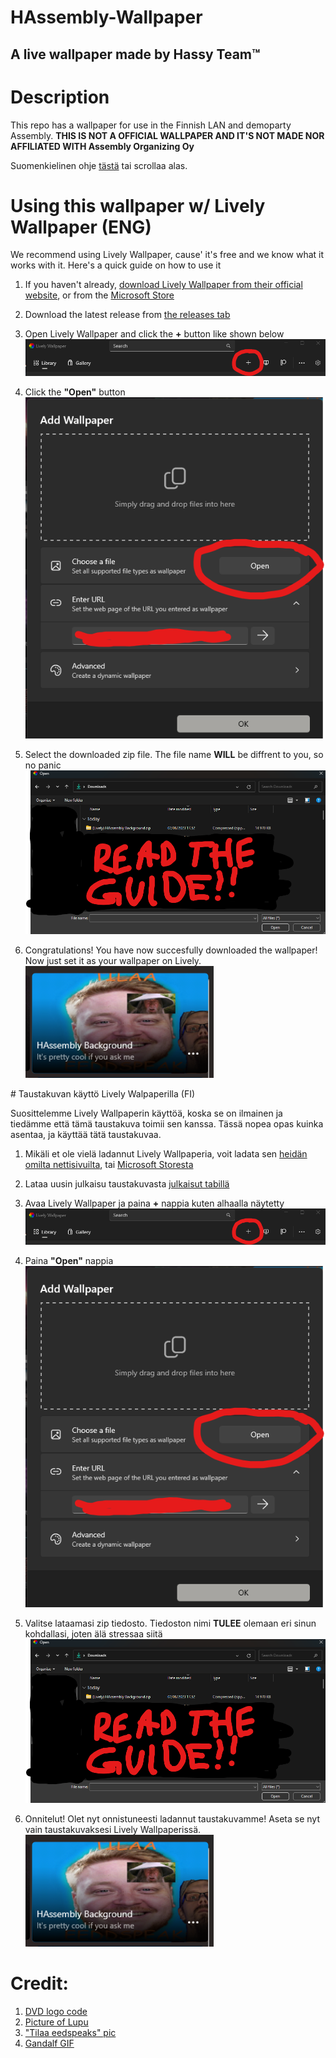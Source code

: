 # HAssembly-Wallpaper
## A live wallpaper made by Hassy Team™

# Description
This repo has a wallpaper for use in the Finnish LAN and demoparty Assembly. **THIS IS NOT A OFFICIAL WALLPAPER AND IT'S NOT MADE NOR AFFILIATED WITH Assembly Organizing Oy**

Suomenkielinen ohje <a href="#finnish">tästä</a> tai scrollaa alas.

# Using this wallpaper w/ Lively Wallpaper (ENG)

We recommend using Lively Wallpaper, cause' it's free and we know what it works with it. Here's a quick guide on how to use it

1. If you haven't already, [download Lively Wallpaper from their official website](https://www.rocksdanister.com/lively/), or from the [Microsoft Store](https://apps.microsoft.com/store/detail/lively-wallpaper/9NTM2QC6QWS7)

2. Download the latest release from [the releases tab](https://github.com/HassyTeam/HAssembly-Wallpaper/releases)

3. Open Lively Wallpaper and click the **+** button like shown below 
![image of the button](/guideimgs/guide1.png)

4. Click the **"Open"** button 
![image of the button](/guideimgs/guide2.png)

5. Select the downloaded zip file. The file name **WILL** be diffrent to you, so no panic 
![image of the button](/guideimgs/guide3eng.png)

6. Congratulations! You have now succesfully downloaded the wallpaper! Now just set it as your wallpaper on Lively. 
![image of the button](/guideimgs/guide4.png)

<div id="finnish"></div>
# Taustakuvan käyttö Lively Walpaperilla (FI)

Suosittelemme Lively Wallpaperin käyttöä, koska se on ilmainen ja tiedämme että tämä taustakuva toimii sen kanssa. Tässä nopea opas kuinka asentaa, ja käyttää tätä taustakuvaa.

1. Mikäli et ole vielä ladannut Lively Wallpaperia, voit ladata sen [heidän omilta nettisivuilta](https://www.rocksdanister.com/lively/), tai [Microsoft Storesta](https://apps.microsoft.com/store/detail/lively-wallpaper/9NTM2QC6QWS7)

2. Lataa uusin julkaisu taustakuvasta [julkaisut tabillä](https://github.com/HassyTeam/HAssembly-Wallpaper/releases)

3. Avaa Lively Wallpaper ja paina **+** nappia kuten alhaalla näytetty 
![image of the button](/guideimgs/guide1.png)

4. Paina **"Open"** nappia 
![image of the button](/guideimgs/guide2.png)

5. Valitse lataamasi zip tiedosto. Tiedoston nimi **TULEE** olemaan eri sinun kohdallasi, joten älä stressaa siitä 
![image of the button](/guideimgs/guide3eng.png)

6. Onnitelut! Olet nyt onnistuneesti ladannut taustakuvamme! Aseta se nyt vain taustakuvaksesi Lively Wallpaperissä. 
![image of the button](/guideimgs/guide4.png)


# Credit:

1. [DVD logo code](https://github.com/AlessioMaddaluno/bouncing-dvd-logo/)
2. [Picture of Lupu](https://moontv.fi/arkisto/tapahtumat/)
3. ["Tilaa eedspeaks" pic](https://image.spreadshirtmedia.net/image-server/v1/compositions/T56A2PA4115PT17X7Y43D164487325W23489H21287/views/1,width=650,height=650,appearanceId=2.jpg)
4. [Gandalf GIF](https://tenor.com/en-GB/view/gandalf-sax-guy-gif-18663354)
